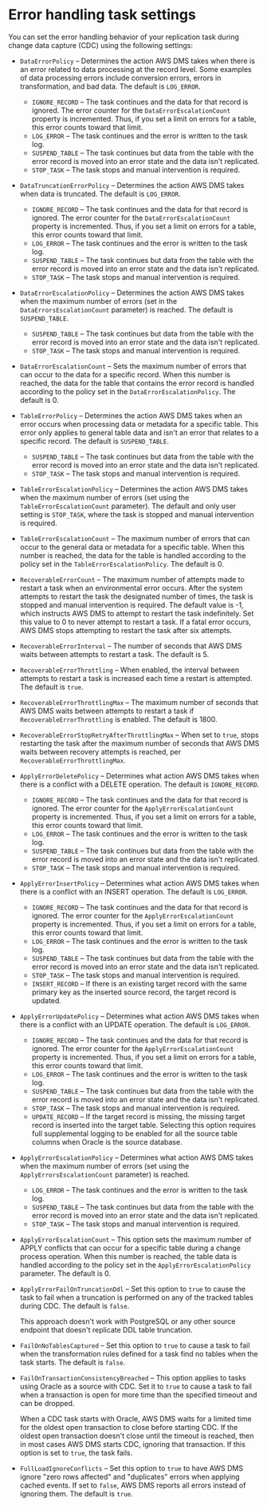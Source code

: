 # Error handling task settings<a name="CHAP_Tasks.CustomizingTasks.TaskSettings.ErrorHandling"></a>

You can set the error handling behavior of your replication task during change data capture \(CDC\) using the following settings:
+ `DataErrorPolicy` – Determines the action AWS DMS takes when there is an error related to data processing at the record level\. Some examples of data processing errors include conversion errors, errors in transformation, and bad data\. The default is `LOG_ERROR`\.
  + `IGNORE_RECORD` – The task continues and the data for that record is ignored\. The error counter for the `DataErrorEscalationCount` property is incremented\. Thus, if you set a limit on errors for a table, this error counts toward that limit\. 
  + `LOG_ERROR` – The task continues and the error is written to the task log\.
  + `SUSPEND_TABLE` – The task continues but data from the table with the error record is moved into an error state and the data isn't replicated\.
  + `STOP_TASK` – The task stops and manual intervention is required\.
+ `DataTruncationErrorPolicy` – Determines the action AWS DMS takes when data is truncated\. The default is `LOG_ERROR`\.
  + `IGNORE_RECORD` – The task continues and the data for that record is ignored\. The error counter for the `DataErrorEscalationCount` property is incremented\. Thus, if you set a limit on errors for a table, this error counts toward that limit\. 
  + `LOG_ERROR` – The task continues and the error is written to the task log\.
  + `SUSPEND_TABLE` – The task continues but data from the table with the error record is moved into an error state and the data isn't replicated\.
  + `STOP_TASK` – The task stops and manual intervention is required\.
+ `DataErrorEscalationPolicy` – Determines the action AWS DMS takes when the maximum number of errors \(set in the `DataErrorsEscalationCount` parameter\) is reached\. The default is `SUSPEND_TABLE`\.
  + `SUSPEND_TABLE` – The task continues but data from the table with the error record is moved into an error state and the data isn't replicated\.
  + `STOP_TASK` – The task stops and manual intervention is required\.
+ `DataErrorEscalationCount` – Sets the maximum number of errors that can occur to the data for a specific record\. When this number is reached, the data for the table that contains the error record is handled according to the policy set in the `DataErrorEscalationPolicy`\. The default is 0\. 
+ `TableErrorPolicy` – Determines the action AWS DMS takes when an error occurs when processing data or metadata for a specific table\. This error only applies to general table data and isn't an error that relates to a specific record\. The default is `SUSPEND_TABLE`\.
  + `SUSPEND_TABLE` – The task continues but data from the table with the error record is moved into an error state and the data isn't replicated\.
  + `STOP_TASK` – The task stops and manual intervention is required\.
+ `TableErrorEscalationPolicy` – Determines the action AWS DMS takes when the maximum number of errors \(set using the `TableErrorEscalationCount` parameter\)\. The default and only user setting is `STOP_TASK`, where the task is stopped and manual intervention is required\.
+ `TableErrorEscalationCount` – The maximum number of errors that can occur to the general data or metadata for a specific table\. When this number is reached, the data for the table is handled according to the policy set in the `TableErrorEscalationPolicy`\. The default is 0\. 
+ `RecoverableErrorCount` – The maximum number of attempts made to restart a task when an environmental error occurs\. After the system attempts to restart the task the designated number of times, the task is stopped and manual intervention is required\. The default value is \-1, which instructs AWS DMS to attempt to restart the task indefinitely\. Set this value to 0 to never attempt to restart a task\. If a fatal error occurs, AWS DMS stops attempting to restart the task after six attempts\.
+ `RecoverableErrorInterval` – The number of seconds that AWS DMS waits between attempts to restart a task\. The default is 5\. 
+ `RecoverableErrorThrottling` – When enabled, the interval between attempts to restart a task is increased each time a restart is attempted\. The default is `true`\. 
+ `RecoverableErrorThrottlingMax` – The maximum number of seconds that AWS DMS waits between attempts to restart a task if `RecoverableErrorThrottling` is enabled\. The default is 1800\. 
+ `RecoverableErrorStopRetryAfterThrottlingMax` – When set to `true`, stops restarting the task after the maximum number of seconds that AWS DMS waits between recovery attempts is reached, per `RecoverableErrorThrottlingMax`\.
+ `ApplyErrorDeletePolicy` – Determines what action AWS DMS takes when there is a conflict with a DELETE operation\. The default is `IGNORE_RECORD`\.
  + `IGNORE_RECORD` – The task continues and the data for that record is ignored\. The error counter for the `ApplyErrorEscalationCount` property is incremented\. Thus, if you set a limit on errors for a table, this error counts toward that limit\. 
  + `LOG_ERROR` – The task continues and the error is written to the task log\.
  + `SUSPEND_TABLE` – The task continues but data from the table with the error record is moved into an error state and the data isn't replicated\.
  + `STOP_TASK` – The task stops and manual intervention is required\.
+ `ApplyErrorInsertPolicy` – Determines what action AWS DMS takes when there is a conflict with an INSERT operation\. The default is `LOG_ERROR`\.
  + `IGNORE_RECORD` – The task continues and the data for that record is ignored\. The error counter for the `ApplyErrorEscalationCount` property is incremented\. Thus, if you set a limit on errors for a table, this error counts toward that limit\. 
  + `LOG_ERROR` – The task continues and the error is written to the task log\.
  + `SUSPEND_TABLE` – The task continues but data from the table with the error record is moved into an error state and the data isn't replicated\.
  + `STOP_TASK` – The task stops and manual intervention is required\.
  + `INSERT_RECORD` – If there is an existing target record with the same primary key as the inserted source record, the target record is updated\.
+ `ApplyErrorUpdatePolicy` – Determines what action AWS DMS takes when there is a conflict with an UPDATE operation\. The default is `LOG_ERROR`\.
  + `IGNORE_RECORD` – The task continues and the data for that record is ignored\. The error counter for the `ApplyErrorEscalationCount` property is incremented\. Thus, if you set a limit on errors for a table, this error counts toward that limit\. 
  + `LOG_ERROR` – The task continues and the error is written to the task log\.
  + `SUSPEND_TABLE` – The task continues but data from the table with the error record is moved into an error state and the data isn't replicated\.
  + `STOP_TASK` – The task stops and manual intervention is required\.
  + `UPDATE_RECORD` – If the target record is missing, the missing target record is inserted into the target table\. Selecting this option requires full supplemental logging to be enabled for all the source table columns when Oracle is the source database\.
+ `ApplyErrorEscalationPolicy` – Determines what action AWS DMS takes when the maximum number of errors \(set using the `ApplyErrorsEscalationCount` parameter\) is reached\.
  + `LOG_ERROR` – The task continues and the error is written to the task log\.
  + `SUSPEND_TABLE` – The task continues but data from the table with the error record is moved into an error state and the data isn't replicated\.
  + `STOP_TASK` – The task stops and manual intervention is required\.
+ `ApplyErrorEscalationCount` – This option sets the maximum number of APPLY conflicts that can occur for a specific table during a change process operation\. When this number is reached, the table data is handled according to the policy set in the `ApplyErrorEscalationPolicy` parameter\. The default is 0\. 
+ `ApplyErrorFailOnTruncationDdl` – Set this option to `true` to cause the task to fail when a truncation is performed on any of the tracked tables during CDC\. The default is `false`\. 

  This approach doesn't work with PostgreSQL or any other source endpoint that doesn't replicate DDL table truncation\.
+ `FailOnNoTablesCaptured` – Set this option to `true` to cause a task to fail when the transformation rules defined for a task find no tables when the task starts\. The default is `false`\. 
+ `FailOnTransactionConsistencyBreached` – This option applies to tasks using Oracle as a source with CDC\. Set it to `true` to cause a task to fail when a transaction is open for more time than the specified timeout and can be dropped\. 

  When a CDC task starts with Oracle, AWS DMS waits for a limited time for the oldest open transaction to close before starting CDC\. If the oldest open transaction doesn't close until the timeout is reached, then in most cases AWS DMS starts CDC, ignoring that transaction\. If this option is set to `true`, the task fails\.
+ `FullLoadIgnoreConflicts` – Set this option to `true` to have AWS DMS ignore "zero rows affected" and "duplicates" errors when applying cached events\. If set to `false`, AWS DMS reports all errors instead of ignoring them\. The default is `true`\. 